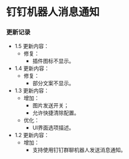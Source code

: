 # 钉钉机器人消息通知

### 更新记录
- 1.5 更新内容：
  - 修复：
    - 插件图标不显示。
- 1.4 更新内容：
  - 修复：
    - 部分文案不显示。
- 1.3 更新内容：
  - 增加：
    - 图片发送开关；
    - 允许快捷清除配置。
  - 优化：
    - UI界面选项描述。
- 1.2 更新内容：
  - 增加：
    - 支持使用钉钉群聊机器人发送消息通知。